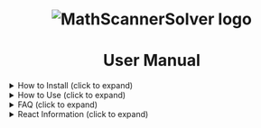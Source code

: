 # <center>![MathScannerSolver logo](https://i.imgur.com/Y5x0y3P.png)</center>
# <center>User Manual</center>

<details>
  <summary> How to Install (click to expand) </summary>

### I. Cloning the Repository


1.  Open the Windows run command, either by pressing the *Windows key + R key* at the same time, or by typing *"Run"* into the Windows search bar and selecting the Run app from the list.
2.  Type *"cmd"* into the run box and then press the *"OK"* button to open the Windows Command Prompt.
3.  Enter the following into the Command prompt and then press the *Enter* key:
```bash
git clone https://github.com/Dylans17/MathScannerSolver.git
```

### II. Installing npm Dependencies and build React
1. Input each of the following lines into the Windows Command Prompt, press the *Enter* key after each line:
```bash
cd MathScannerSolver/Code  
npm install  
npm run build
```

### III. Installing Node
1. Click [here](https://nodejs.org/en/download/) to download the latest version of Node.
2. Select the installation that is most appropriate for your system. For most users this will be the *64-bit Windows Installer (.msi)* file.
3. Once the download has finished, open the corresponding installation file.
4. Follow the prompts to completion to install Node.js on your machine.

### IV. Running the application
1. Verify that your Command Prompt is in the *"Code"* folder of MathScannerSolver. If it is not, use the cd command followed by the location of the code folder to change to the proper directory.
2. In the Windows Command Prompt enter the following, and then press the *Enter* key:
```bash
node index.js
```
3. If successful, the command prompt should indicate that it is listening on port 9000.
![Command Prompt listening](https://i.imgur.com/ylGjuVC.png)

### V. Accessing the website
1. Open your internet browser of choice
2. Enter *"localhost: 9000"* into the browser's navigation bar and press the *Enter* key.
3. If successful, you should see the MathScannerSolver page loaded.

![Home Page](https://i.imgur.com/yuqnVfI.png)

</details>


<details>
<summary>How to Use (click to expand)</summary>

## Uploading an image

1. On the front page, press the *"Upload Your Picture"* button.
2. The page should display a drag 'n' drop box that looks like: ![Drag 'n' Drop your image here](https://i.imgur.com/L6agY9G.png)
3. You can either drag an image over the box and release it, or click on the box and navigate to the desired picture.
4. After a picture has been chosen, it will be displayed.
5. If you wish, press the edit icon above your image to manually edit your input and press the *Set* button when finished.
![](https://i.imgur.com/y65QxRY.png)
6. You will be brought to a screen showing the image you uploaded, above it the result will be displayed.

## Taking a Picture

1. On the home screen, press the *"Take a Picture"* button.
2. A pop up box may appear asking for permission to use your picture, select *Yes* to enable your camera.
3. A screen showing your camera should appear, with a small circle in the middle of the camera frame.
![Camera Picture](https://i.imgur.com/fw8aHRV.png)
4. Press the small circle and a picture will be taken and uploaded.
5. You can choose to take another picture, or hit the next key to display your results.

## Inputting an Equation

1. At the home screen, press the *"Type an Equation"* to be brough to the input equation page.
2. In the following screen, input the equation you wish to be solved into the input box.
![](https://i.imgur.com/wdYIFtX.png)
3. You can press the *"Add another Equation"* button at any time to add another equation.
4. Once satisfied with your input, you can press the *"Submit"* button to submit your input.
5. Upon submission, you will be taken to the results page.
![](https://i.imgur.com/UH1VjX2.png)
</details>

<details>

  <summary>FAQ (click to expand) </summary>

### What is MathScannerSolver?
>MathScannerSolver creates a webserver which hosts a site inputting math either via text or through uploading images, and provides methods to display and solve a small subset of math problems.

### Who created MathScannerSolver?
>Group 8, consisting of Dylan Strickley, Carlos Garcia Gomez, Jonathan O'Berry, Abigail Beneduce, Pam Viana, and Sarah Baron are the creators of MathScannerSolver.

### How does MathScannerSolver work?
>MathScannerSolver works by using our custom LaTeX parser and solver to resolve the answer to user input. LaTeX strings from image input is found by using the MathPix API to pull LaTeX from uploaded images.

### What languages is MathScannerSolver written in?
>MathScannerSolver is primarily written in REACT for the Frontend and JavaScript for the backend. Additionally, MathScannerSolver uses ANTLR as a parser generator.

### Why was MathScannerSolver created?
>MathScannerSolver was created as a University project as Group 8 found there to be a lack of a proper LaTeX solver written in JavaScript.

</details>

<details>
  <summary>React Information (click to expand)</summary>

### Getting Started with Create React App

This project was bootstrapped with [Create React App](https://github.com/facebook/create-react-app).

#### Available Scripts

In the project directory, you can run:

#### `npm start`

Runs the app in the development mode.\
Open [http://localhost:3000](http://localhost:3000) to view it in your browser.

The page will reload when you make changes.\
You may also see any lint errors in the console.

#### `npm test`

Launches the test runner in the interactive watch mode.\
See the section about [running tests](https://facebook.github.io/create-react-app/docs/running-tests) for more information.

#### `npm run build`

Builds the app for production to the `build` folder.\
It correctly bundles React in production mode and optimizes the build for the best performance.

The build is minified and the filenames include the hashes.\
Your app is ready to be deployed!

See the section about [deployment](https://facebook.github.io/create-react-app/docs/deployment) for more information.

#### `npm run eject`

**Note: this is a one-way operation. Once you `eject`, you can't go back!**

If you aren't satisfied with the build tool and configuration choices, you can `eject` at any time. This command will remove the single build dependency from your project.

Instead, it will copy all the configuration files and the transitive dependencies (webpack, Babel, ESLint, etc) right into your project so you have full control over them. All of the commands except `eject` will still work, but they will point to the copied scripts so you can tweak them. At this point you're on your own.

You don't have to ever use `eject`. The curated feature set is suitable for small and middle deployments, and you shouldn't feel obligated to use this feature. However we understand that this tool wouldn't be useful if you couldn't customize it when you are ready for it.

### Learn More

You can learn more in the [Create React App documentation](https://facebook.github.io/create-react-app/docs/getting-started).

To learn React, check out the [React documentation](https://reactjs.org/).

#### Code Splitting

This section has moved here: [https://facebook.github.io/create-react-app/docs/code-splitting](https://facebook.github.io/create-react-app/docs/code-splitting)

#### Analyzing the Bundle Size

This section has moved here: [https://facebook.github.io/create-react-app/docs/analyzing-the-bundle-size](https://facebook.github.io/create-react-app/docs/analyzing-the-bundle-size)

#### Making a Progressive Web App

This section has moved here: [https://facebook.github.io/create-react-app/docs/making-a-progressive-web-app](https://facebook.github.io/create-react-app/docs/making-a-progressive-web-app)

#### Advanced Configuration

This section has moved here: [https://facebook.github.io/create-react-app/docs/advanced-configuration](https://facebook.github.io/create-react-app/docs/advanced-configuration)

#### Deployment

This section has moved here: [https://facebook.github.io/create-react-app/docs/deployment](https://facebook.github.io/create-react-app/docs/deployment)

#### `npm run build` fails to minify

This section has moved here: [https://facebook.github.io/create-react-app/docs/troubleshooting#npm-run-build-fails-to-minify](https://facebook.github.io/create-react-app/docs/troubleshooting#npm-run-build-fails-to-minify)
</details>
